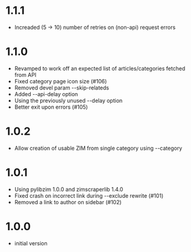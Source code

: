 # 1.1.1

- Increaded (5 -> 10) number of retries on (non-api) request errors

# 1.1.0

- Revamped to work off an expected list of articles/categories fetched from API
- Fixed category page icon size (#106)
- Removed devel param --skip-relateds
- Added --api-delay option
- Using the previously unused --delay option
- Better exit upon errors (#105)

# 1.0.2

- Allow creation of usable ZIM from single category using --category

# 1.0.1

- Using pylibzim 1.0.0 and zimscraperlib 1.4.0
- Fixed crash on incorrect link during --exclude rewrite (#101)
- Removed a link to author on sidebar (#102)

# 1.0.0

- initial version
